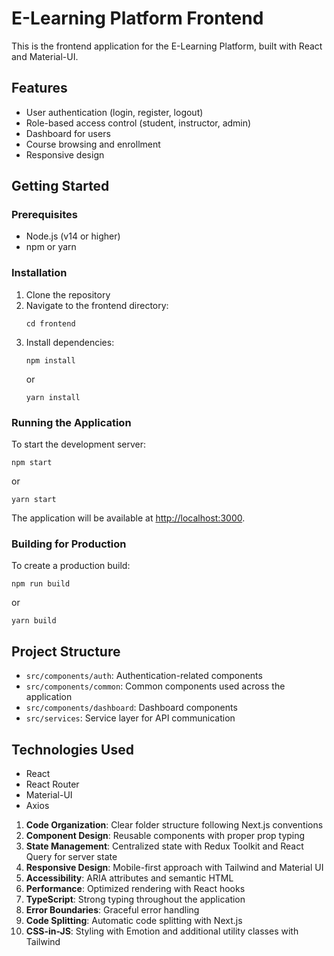 # E-Learning Platform Frontend

This is the frontend application for the E-Learning Platform, built with React and Material-UI.

## Features

- User authentication (login, register, logout)
- Role-based access control (student, instructor, admin)
- Dashboard for users
- Course browsing and enrollment
- Responsive design

## Getting Started

### Prerequisites

- Node.js (v14 or higher)
- npm or yarn

### Installation

1. Clone the repository
2. Navigate to the frontend directory:
   ```
   cd frontend
   ```
3. Install dependencies:
   ```
   npm install
   ```
   or
   ```
   yarn install
   ```

### Running the Application

To start the development server:

```
npm start
```

or

```
yarn start
```

The application will be available at [http://localhost:3000](http://localhost:3000).

### Building for Production

To create a production build:

```
npm run build
```

or

```
yarn build
```

## Project Structure

- `src/components/auth`: Authentication-related components
- `src/components/common`: Common components used across the application
- `src/components/dashboard`: Dashboard components
- `src/services`: Service layer for API communication

## Technologies Used

- React
- React Router
- Material-UI
- Axios
1. **Code Organization**: Clear folder structure following Next.js conventions
2. **Component Design**: Reusable components with proper prop typing
3. **State Management**: Centralized state with Redux Toolkit and React Query for server state
4. **Responsive Design**: Mobile-first approach with Tailwind and Material UI
5. **Accessibility**: ARIA attributes and semantic HTML
6. **Performance**: Optimized rendering with React hooks
7. **TypeScript**: Strong typing throughout the application
8. **Error Boundaries**: Graceful error handling
9. **Code Splitting**: Automatic code splitting with Next.js
10. **CSS-in-JS**: Styling with Emotion and additional utility classes with Tailwind 